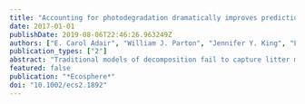 ```yaml
---
title: "Accounting for photodegradation dramatically improves prediction of carbon losses in dryland systems"
date: 2017-01-01
publishDate: 2019-08-06T22:46:26.963249Z
authors: ["E. Carol Adair", "William J. Parton", "Jennifer Y. King", "Leslie A. Brandt", "Yang Lin"]
publication_types: ["2"]
abstract: "Traditional models of decomposition fail to capture litter mass loss patterns in dryland systems. This shortcoming has stimulated research into alternative drivers of decomposition, including photodegradation. Here, we use aboveground litter decomposition data for dryland (arid) sites from the Long-term Intersite Decomposition Experiment Team data set to test hypotheses (models) about the mechanisms and impacts of photodegradation. Incorporating photodegradation into a traditional biotic decomposition model substantially improved model predictions for mass loss at these dryland sites, especially after four years. The best model accounted for the effects of solar radiation via photodegradation loss from the intermediate cellulosic and lignin pools and direct inhibition of microbial decomposition. Despite the concurrent impacts of photodegradation and inhibition on mass loss, the best photodegradation model increased mass loss by an average of 12% per year compared to the biotic-only decomposition model. The best model also allowed soil infiltration into litterbags to reduce photodegradation and inhibition of microbial decomposition by shading litter from solar radiation. Our modeling results did not entirely support the popular hypothesis that initial lignin content increases the effects of photodegradation on litter mass loss; surprisingly, higher initial lignin content decreased the rate of cellulosic photodegradation. Importantly, our results suggest that mass loss rates due to photodegradation may be comparable to biotic decomposition rates: Mass loss due to photodegradation alone resulted in litter mass losses of 6–15% per year, while mass loss due to biotic decomposition ranged from 20% per year during early-stage decomposition to 3% per year during late-stage decomposition. Overall, failing to account for the impacts of solar radiation on litter mass loss under-predicted long-term litter mass loss by approximately 26%. Thus, not including photodegradation in dryland decomposition models likely results in large underestimations of carbon loss from dryland systems."
featured: false
publication: "*Ecosphere*"
doi: "10.1002/ecs2.1892"
---
```


